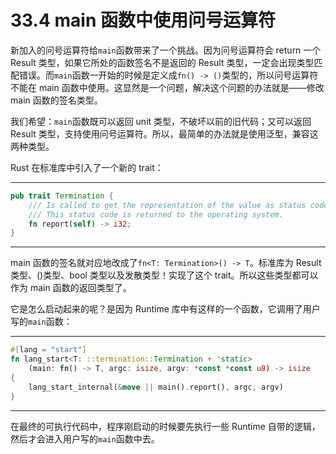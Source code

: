 # 33.4 main 函数中使用问号运算符

新加入的问号运算符给`main`函数带来了一个挑战。因为问号运算符会 return 一个 Result 类型，如果它所处的函数签名不是返回的 Result 类型，一定会出现类型匹配错误。而`main`函数一开始的时候是定义成`fn() -> ()`类型的，所以问号运算符不能在 main 函数中使用。这显然是一个问题，解决这个问题的办法就是——修改 main 函数的签名类型。

我们希望：`main`函数既可以返回 unit 类型，不破坏以前的旧代码；又可以返回 Result 类型，支持使用问号运算符。所以，最简单的办法就是使用泛型，兼容这两种类型。

Rust 在标准库中引入了一个新的 trait：

---

```rust
pub trait Termination {
    /// Is called to get the representation of the value as status code.
    /// This status code is returned to the operating system.
    fn report(self) -> i32;
}
```

---

main 函数的签名就对应地改成了`fn<T: Termination>() -> T`。标准库为 Result 类型、()类型、bool 类型以及发散类型！实现了这个 trait。所以这些类型都可以作为 main 函数的返回类型了。

它是怎么启动起来的呢？是因为 Runtime 库中有这样的一个函数，它调用了用户写的`main`函数：

---

```rust
#[lang = "start"]
fn lang_start<T: ::termination::Termination + 'static>
    (main: fn() -> T, argc: isize, argv: *const *const u8) -> isize
{
    lang_start_internal(&move || main().report(), argc, argv)
}
```

---

在最终的可执行代码中，程序刚启动的时候要先执行一些 Runtime 自带的逻辑，然后才会进入用户写的`main`函数中去。
